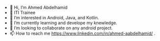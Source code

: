 - 👋 Hi, I’m Ahmed Abdelhamid
- 🌱 ITI Trainee
- 👀 I’m interested in Android, Java, and Kotlin.
- 🌱 I’m currently learning and develope my knewledge.
- 💞️ I’m looking to collaborate on any android project.
- 📫 How to reach me https://www.linkedin.com/in/ahmed-aabdelhamid/ .
